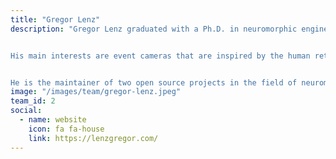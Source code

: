 ```yaml
---
title: "Gregor Lenz"
description: "Gregor Lenz graduated with a Ph.D. in neuromorphic engineering from Sorbonne University. He thinks that technology can learn a thing or two from how biological systems process information. 


His main interests are event cameras that are inspired by the human retina and spiking neural networks that mimic human brain in an effort to teach machines to compute a bit more like humans do. At the very least there are some power efficiency gains to be made, but hopefully more! Also he loves to build open source software for spike-based machine learning.


He is the maintainer of two open source projects in the field of neuromorphic computing, [Tonic](https://github.com/neuromorphs/tonic) and [expelliarmus](https://github.com/open-neuromorphic/expelliarmus)."
image: "/images/team/gregor-lenz.jpeg"
team_id: 2
social:
  - name: website
    icon: fa fa-house
    link: https://lenzgregor.com/
---
```

